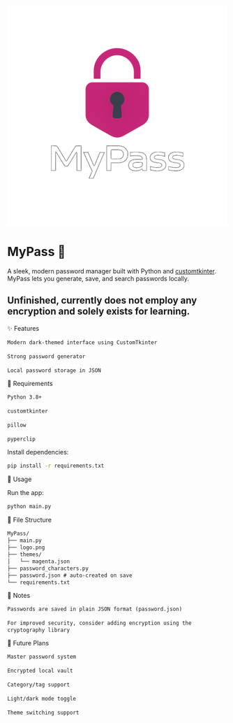 ![MyPass Logo](logo.png)


# MyPass 🔐

A sleek, modern password manager built with Python and [customtkinter](https://github.com/TomSchimansky/CustomTkinter).  
MyPass lets you generate, save, and search passwords locally.

Unfinished, currently does not employ any encryption and solely exists for learning.
---

✨ Features

    Modern dark-themed interface using CustomTkinter

    Strong password generator

    Local password storage in JSON

🧪 Requirements

    Python 3.8+

    customtkinter

    pillow

    pyperclip

Install dependencies:
```bash
pip install -r requirements.txt
```

🚀 Usage

Run the app:
```bash
python main.py
```

📁 File Structure
```
MyPass/
├── main.py
├── logo.png
├── themes/
│   └── magenta.json
├── password_characters.py
├── password.json # auto-created on save
└── requirements.txt
```

📌 Notes

    Passwords are saved in plain JSON format (password.json)

    For improved security, consider adding encryption using the cryptography library

🧠 Future Plans

    Master password system

    Encrypted local vault

    Category/tag support

    Light/dark mode toggle

    Theme switching support

